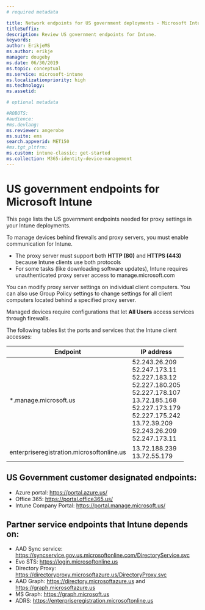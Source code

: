 ```yaml
---
# required metadata

title: Network endpoints for US government deployments - Microsoft Intune
titleSuffix: 
description: Review US government endpoints for Intune.
keywords:
author: ErikjeMS
ms.author: erikje
manager: dougeby
ms.date: 06/30/2019
ms.topic: conceptual
ms.service: microsoft-intune
ms.localizationpriority: high
ms.technology:
ms.assetid:

# optional metadata

#ROBOTS:
#audience:
#ms.devlang:
ms.reviewer: angerobe
ms.suite: ems
search.appverid: MET150
#ms.tgt_pltfrm:
ms.custom: intune-classic; get-started
ms.collection: M365-identity-device-management
---
```


# US government endpoints for Microsoft Intune

This page lists the US government endpoints needed for proxy settings in your Intune deployments.

To manage devices behind firewalls and proxy servers, you must enable communication for Intune.

- The proxy server must support both **HTTP (80)** and **HTTPS (443)** because Intune clients use both protocols
- For some tasks (like downloading software updates), Intune requires unauthenticated proxy server access to manage.microsoft.com

You can modify proxy server settings on individual client computers. You can also use Group Policy settings to change settings for all client computers located behind a specified proxy server.

Managed devices require configurations that let **All Users** access services through firewalls.

The following tables list the ports and services that the Intune client accesses:

|**Endpoint**|**IP address**|
|---------------------|-----------|
|*.manage.microsoft.us | 52.243.26.209 <br> 52.247.173.11 <br> 52.227.183.12 <br>52.227.180.205 <br> 52.227.178.107 <br> 13.72.185.168 <br> 52.227.173.179 <br> 52.227.175.242 <br> 13.72.39.209 <br> 52.243.26.209 <br> 52.247.173.11 |
| enterpriseregistration.microsoftonline.us | 13.72.188.239 <br> 13.72.55.179 |

## US Government customer designated endpoints:
- Azure portal: https://portal.azure.us/ 
- Office 365: https://portal.office365.us/ 
- Intune Company Portal: https://portal.manage.microsoft.us/ 

## Partner service endpoints that Intune depends on:
- AAD Sync service: https://syncservice.gov.us.microsoftonline.com/DirectoryService.svc
- Evo STS: https://login.microsoftonline.us
- Directory Proxy: https://directoryproxy.microsoftazure.us/DirectoryProxy.svc
- AAD Graph: https://directory.microsoftazure.us and https://graph.microsoftazure.us
- MS Graph: https://graph.microsoft.us
- ADRS: https://enterpriseregistration.microsoftonline.us
